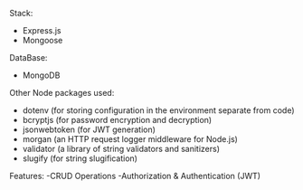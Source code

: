 Stack:
- Express.js
- Mongoose

DataBase:
- MongoDB

Other Node packages used:
- dotenv (for storing configuration in the environment separate from code)
- bcryptjs (for password encryption and decryption)
- jsonwebtoken (for JWT generation)
- morgan (an HTTP request logger middleware for Node.js)
- validator (a library of string validators and sanitizers)
- slugify (for string slugification)

Features:
-CRUD Operations
-Authorization & Authentication (JWT)
